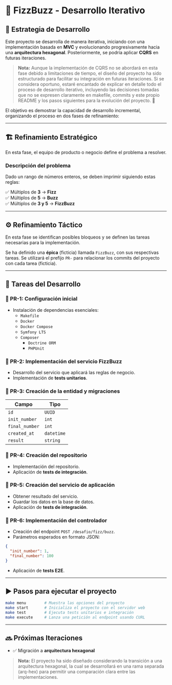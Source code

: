 # 🚀 FizzBuzz - Desarrollo Iterativo

## 📖 Estrategia de Desarrollo

Este proyecto se desarrolla de manera iterativa, iniciando con una implementación basada en **MVC** y evolucionando progresivamente hacia una **arquitectura hexagonal**.
Posteriormente, se podría aplicar **CQRS** en futuras iteraciones.

> **Nota:** Aunque la implementación de CQRS no se abordará en esta fase debido a limitaciones de tiempo, el diseño del proyecto
> ha sido estructurado para facilitar su integración en futuras iteraciones. Si se considera oportuno, estaré encantado de explicar
> en detalle todo el proceso de desarrollo iterativo, incluyendo las decisiones tomadas que no se expresen claramente en makefile,
> commits y este propio README y los pasos siguientes para la evolución del proyecto. 🚀

El objetivo es demostrar la capacidad de desarrollo incremental, organizando el proceso en dos fases de refinamiento:

---

## 🏗️ Refinamiento Estratégico

En esta fase, el equipo de producto o negocio define el problema a resolver.

### **Descripción del problema**
Dado un rango de números enteros, se deben imprimir siguiendo estas reglas:

✅ Múltiplos de **3** → **Fizz**  
✅ Múltiplos de **5** → **Buzz**  
✅ Múltiplos de **3 y 5** → **FizzBuzz**

---

## ⚙️ Refinamiento Táctico

En esta fase se identifican posibles bloqueos y se definen las tareas necesarias para la implementación.

Se ha definido una **épica** (ficticia) llamada `FizzBuzz`, con sus respectivas tareas.
Se utilizará el prefijo `PR-` para relacionar los commits del proyecto con cada tarea (ficticia).

---

## 📌 Tareas del Desarrollo

### **🔹 PR-1: Configuración inicial**
- Instalación de dependencias esenciales:
    - `Makefile`
    - `Docker`
    - `Docker Compose`
    - `Symfony LTS`
    - `Composer`
        - `Doctrine ORM`
        - `PHPUnit`

### **🔹 PR-2: Implementación del servicio FizzBuzz**
- Desarrollo del servicio que aplicará las reglas de negocio.
- Implementación de **tests unitarios**.

### **🔹 PR-3: Creación de la entidad y migraciones**

| Campo        | Tipo       |
|-------------|-----------|
| `id`        | `UUID`    |
| `init_number` | `int`     |
| `final_number` | `int`     |
| `created_at` | `datetime` |
| `result`    | `string`   |

### **🔹 PR-4: Creación del repositorio**
- Implementación del repositorio.
- Aplicación de **tests de integración**.

### **🔹 PR-5: Creación del servicio de aplicación**
- Obtener resultado del servicio.
- Guardar los datos en la base de datos.
- Aplicación de **tests de integración**.

### **🔹 PR-6: Implementación del controlador**
- Creación del endpoint `POST /desafio/fizz/buzz`.
- Parámetros esperados en formato JSON:

```json
{
  "init_number": 1,
  "final_number": 100
}
```  
- Aplicación de **tests E2E**.

---

## ▶️ Pasos para ejecutar el proyecto

```sh
make menu        # Muestra las opciones del proyecto
make start       # Inicializa el proyecto con el servidor web
make test        # Ejecuta tests unitarios e integración
make execute     # Lanza una petición al endpoint usando CURL
```

---

## 🔜 Próximas Iteraciones

- ✅ Migración a **arquitectura hexagonal**

> **Nota:** El proyecto ha sido diseñado considerando la transición a una arquitectura hexagonal, la cual se desarrollará en una rama separada (arq-hex) para permitir una comparación clara entre las implementaciones.
